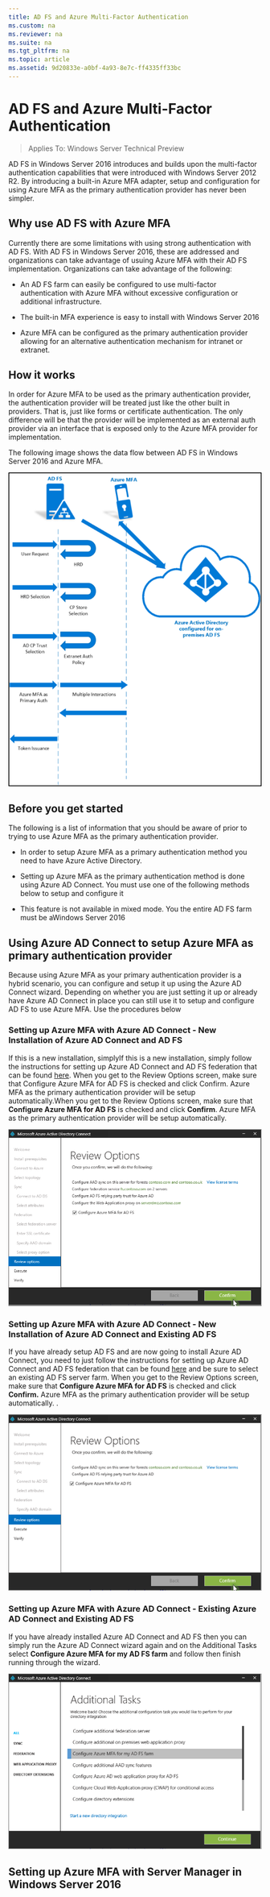 ```yaml
---
title: AD FS and Azure Multi-Factor Authentication
ms.custom: na
ms.reviewer: na
ms.suite: na
ms.tgt_pltfrm: na
ms.topic: article
ms.assetid: 9d20833e-a0bf-4a93-8e7c-ff4335ff33bc
---
```

# AD FS and Azure Multi-Factor Authentication

>Applies To: Windows Server Technical Preview

AD FS in Windows Server 2016 introduces and builds upon the multi-factor authentication capabilities that were introduced with Windows Server 2012 R2.   By introducing a built-in Azure MFA adapter, setup and configuration for using Azure MFA as the primary authentication provider has never been simpler.

## Why use AD FS with Azure MFA
Currently there are some limitations with using strong authentication with AD FS.  With AD FS in Windows Server 2016, these are addressed and organizations can take advantage of usuing Azure MFA with their AD FS implementation.  Organizations can take advantage of the following:

-   An AD FS farm can easily be configured to use multi-factor authentication with Azure MFA without excessive configuration or additional infrastructure.

-   The built-in MFA experience is easy to install with Windows Server 2016

-   Azure MFA can be configured as the primary authentication provider allowing for an alternative authentication mechanism for intranet or extranet.

## How it works
In order for Azure MFA to be used as the primary authentication provider, the authentication provider will be treated just like the other built in providers.  That is, just like forms or certificate authentication.  The only difference will be that the provider will be implemented as an external auth provider via an interface that is exposed only to the Azure MFA provider for implementation.

The following image shows the data flow between AD FS in Windows Server 2016 and Azure MFA.

![](../media/AD-FS-and-Azure-Multi-Factor-Authentication/ADFS_MFA_1.png)

## Before you get started
The following is a list of information that you should be aware of prior to trying to use Azure MFA as the primary authentication provider.

-   In order to setup Azure MFA as a primary authentication method you need to have Azure Active Directory.

-   Setting up Azure MFA as the primary authentication method is done using Azure AD Connect.  You must use one of the following methods  below to setup and configure it

-   This feature is not available in mixed mode.  You the entire AD FS farm must be aWindows Server 2016

## Using Azure AD Connect to setup Azure MFA as primary authentication provider
Because using Azure MFA as your primary authentication provider is a hybrid scenario, you can configure and setup it up using the Azure AD Connect wizard.  Depending on whether you are just setting it up or already have Azure AD Connect in place you can still use it to setup and configure AD FS to use Azure MFA.  Use the procedures below

### Setting up Azure MFA with Azure AD Connect - New Installation of Azure AD Connect and AD FS
If this is a new installation, simplyIf this is a new installation, simply follow the instructions for setting up Azure AD Connect and AD FS federation that can be found [here](https://azure.microsoft.com/en-us/documentation/articles/active-directory-aadconnect-get-started-custom/).   When you get to the Review Options screen, make sure that Configure Azure MFA for AD FS is checked and click Confirm.   Azure MFA as the primary authentication provider will be setup automatically.When you get to the Review Options screen, make sure that **Configure Azure MFA for AD FS** is checked and click **Confirm**.   Azure MFA as the primary authentication provider will be setup automatically.

![](../media/AD-FS-and-Azure-Multi-Factor-Authentication/ADFS_MFA_2.png)

### Setting up Azure MFA with Azure AD Connect - New Installation of Azure AD Connect and Existing AD FS
If you have already setup AD FS and are now going to install Azure AD Connect, you need to just follow the instructions for setting up Azure AD Connect and AD FS federation that can be found [here](https://azure.microsoft.com/en-us/documentation/articles/active-directory-aadconnect-get-started-custom/) and be sure to select an existing AD FS server farm.   When you get to the Review Options screen, make sure that **Configure Azure MFA for AD FS** is checked and click **Confirm.** Azure MFA as the primary authentication provider will be setup automatically.  .

![](../media/AD-FS-and-Azure-Multi-Factor-Authentication/ADFS_MFA_3.png)

### Setting up Azure MFA with Azure AD Connect - Existing Azure AD Connect and Existing AD FS
If you have already installed Azure AD Connect and AD FS then you can simply run the Azure AD Connect wizard again and on the Additional Tasks select **Configure Azure MFA for my AD FS farm** and follow then finish running through the wizard.

![](../media/AD-FS-and-Azure-Multi-Factor-Authentication/ADFS_MFA_4.png)

## Setting up Azure MFA with Server Manager in Windows Server 2016


